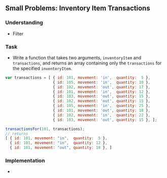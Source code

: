 ## Small Problems: Inventory Item Transactions

### Understanding
- Filter

### Task
- Write a function that takes two arguments, `inventoryItem` and `transactions`, and returns an array containing only the `transactions` for the specified `inventoryItem`.
```js
var transactions = [ { id: 101, movement: 'in',  quantity:  5 },
                     { id: 105, movement: 'in',  quantity: 10 },
                     { id: 102, movement: 'out', quantity: 17 },
                     { id: 101, movement: 'in',  quantity: 12 },
                     { id: 103, movement: 'out', quantity: 15 },
                     { id: 102, movement: 'out', quantity: 15 },
                     { id: 105, movement: 'in',  quantity: 25 },
                     { id: 101, movement: 'out', quantity: 18 },
                     { id: 102, movement: 'in',  quantity: 22 },
                     { id: 103, movement: 'out', quantity: 15 }, ];

transactionsFor(101, transactions);
// returns
[ { id: 101, movement: "in",  quantity:  5 },
  { id: 101, movement: "in",  quantity: 12 },
  { id: 101, movement: "out", quantity: 18 }, ]
```

### Implementation
- 